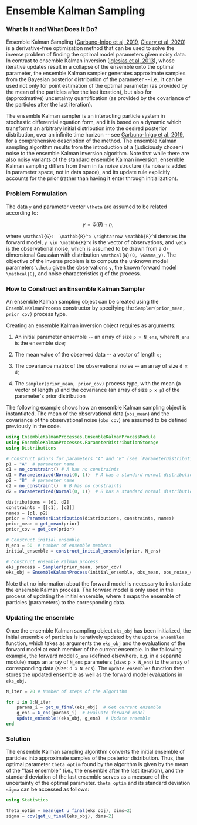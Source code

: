 # Ensemble Kalman Sampling

### What Is It and What Does It Do?
Ensemble Kalman Sampling ([Garbuno-Inigo et al, 2019](https://arxiv.org/pdf/1903.08866.pdf), [Cleary et al, 2020](https://clima.caltech.edu/files/2020/01/2001.03689.pdf)) is a derivative-free optimization method that can be used to solve the inverse problem of finding the optimal model parameters given noisy data. In contrast to ensemble Kalman inversion ([Iglesias et al, 2013](http://dx.doi.org/10.1088/0266-5611/29/4/045001)), whose iterative updates result in a collapse of the ensemble onto the optimal parameter, the ensemble Kalman sampler generates approximate samples from the Bayesian posterior distribution of the parameter -- i.e., it can be used not only for point estimation of the optimal parameter (as provided by the mean of the particles after the last iteration), but also for (approximative) uncertainty quantification (as provided by the covariance of the particles after the last iteration). 


The ensemble Kalman sampler is an interacting particle system in stochastic differential equation form, and it is based on a dynamic which transforms an arbitrary initial distribution into the desired posterior distribution, over an infinite time horizon -- see [Garbuno-Inigo et al, 2019](https://arxiv.org/pdf/1903.08866.pdf), for a comprehensive description of the method. The ensemble Kalman sampling algorithm results from the introduction of a (judiciously chosen) noise to the ensemble Kalman inversion algorithm. Note that while there are also noisy variants of the standard ensemble Kalman inversion, ensemble Kalman sampling differs from them in its noise structure (its noise is added in parameter space, not in  data space), and its update rule explicitly accounts for the prior (rather than having it enter through initialization).


### Problem Formulation

The data ``y`` and parameter vector ``\theta`` are assumed to be related according to:
```math
    y = \mathcal{G}(\theta) + \eta, \,
```
where ``\mathcal{G}:  \mathbb{R}^p \rightarrow \mathbb{R}^d`` denotes the
forward model, ``y \in \mathbb{R}^d`` is the vector of observations, and ``\eta`` is the observational noise, which is assumed to be drawn from a d-dimensional Gaussian with distribution ``\mathcal{N}(0, \Gamma_y)``. The objective of the inverse problem is to compute the unknown model parameters ``\theta`` given the observations ``y``, the known forward model ``\mathcal{G}``, and noise characteristics $\eta$ of the process.


### How to Construct an Ensemble Kalman Sampler

An ensemble Kalman sampling object can be created using the `EnsembleKalmanProcess` constructor by specifying the `Sampler(prior_mean, prior_cov)` process type.

Creating an ensemble Kalman inversion object requires as arguments:

 1. An initial parameter ensemble -- an array of size `p × N_ens`, where `N_ens` is the  ensemble size;
 
 2. The mean value of the observed data -- a vector of length `d`;
 
 3. The covariance matrix of the observational noise -- an array of size `d × d`;
 
 4. The `Sampler(prior_mean, prior_cov)` process type, with the mean (a vector of length `p`) and the covariance (an array of size `p x p`) of the parameter's prior distribution

The following example shows how an ensemble Kalman sampling object is instantiated. The mean of the observational data (`obs_mean`) and the covariance of the observational noise (`obs_cov`) are assumed to be defined previously in the code.

```julia
using EnsembleKalmanProcesses.EnsembleKalmanProcessModule
using EnsembleKalmanProcesses.ParameterDistributionStorage
using Distributions

# Construct priors for parameters "A" and "B" (see `ParameterDistributionStorage` docs)
p1 = "A"  # parameter name
c1 = no_constraint() # A has no constraints
d1 = Parameterized(Normal(0, 1))  # A has a standard normal distribution in prior space
p2 = "B"  # parameter name
c2 = no_constraint()  # B has no constraints
d2 = Parameterized(Normal(0, 1))  # B has a standard normal distribution in prior space

distributions = [d1, d2]
constraints = [[c1], [c2]]
names = [p1, p2] 
prior = ParameterDistribution(distributions, constraints, names)
prior_mean = get_mean(prior)
prior_cov = get_cov(prior)

# Construct initial ensemble
N_ens = 50  # number of ensemble members
initial_ensemble = construct_initial_ensemble(prior, N_ens) 

# Construct ensemble Kalman process 
eks_process = Sampler(prior_mean, prior_cov)
eks_obj = EnsembleKalmanProcess(initial_ensemble, obs_mean, obs_noise_cov, eks_process)
```

Note that no information about the forward model is necessary to instantiate the ensemble Kalman process. The forward model is only used in the process of updating the initial ensemble, where it maps the ensemble of particles (parameters) to the corresponding data.

### Updating the ensemble

Once the ensemble Kalman sampling object `eks_obj` has been initialized, the initial ensemble of particles is iteratively updated by the `update_ensemble!` function, which takes as arguments the `eks_obj` and the evaluations of the forward model at each member of the current ensemble. In the following example, the forward model `G_ens` (defined elsewhere, e.g. in a separate module) maps an array of `N_ens` parameters (size: `p × N_ens`) to the array of corresponding data (size: `d x N_ens`). The `update_ensemble!` function then stores the updated ensemble as well as the forward model evaluations in `eks_obj`.


```julia
N_iter = 20 # Number of steps of the algorithm

for i in 1:N_iter
    params_i = get_u_final(eks_obj)  # Get current ensemble
    g_ens = G_ens(params_i)  # Evaluate forward model
    update_ensemble!(eks_obj, g_ens)  # Update ensemble
end
```

### Solution

The ensemble Kalman sampling algorithm converts the initial ensemble of particles into approximate samples of the posterior distribution. Thus, the optimal parameter `theta_optim` found by the algorithm is given by the mean of the ''last ensemble'' (i.e., the ensemble after the last iteration), and the standard deviation of the last ensemble serves as a measure of the uncertainty of the optimal parameter. `theta_optim` and its standard deviation `sigma` can be accessed as follows: 

```julia
using Statistics

theta_optim = mean(get_u_final(eks_obj), dims=2)
sigma = cov(get_u_final(eks_obj), dims=2)
```
